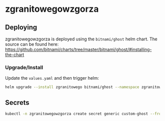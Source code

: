 # zgranitowegowzgorza

## Deploying

zgranitowegowzgorza is deployed using the `bitnami/ghost` helm chart. The source can be found here: <https://github.com/bitnami/charts/tree/master/bitnami/ghost/#installing-the-chart>

### Upgrade/Install

Update the `values.yaml` and then trigger helm:

```bash
helm upgrade --install zgranitowego bitnami/ghost --namespace zgranitowegowzgorza -f values.yaml --version 19.1.67
```

## Secrets

```bash
kubectl -n zgranitowegowzgorza create secret generic custom-ghost --from-file=ghost-password=ghost-password.secret
```
